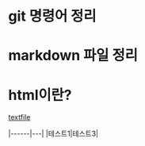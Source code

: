 # git 명령어 정리

# markdown 파일 정리

# html이란?
[textfile](markdown/data1.md)

|------|---|
|테스트1|테스트3|  
